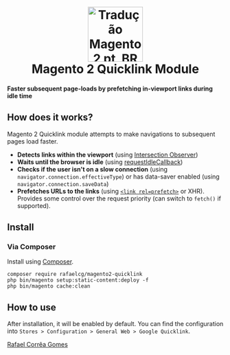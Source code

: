 <h1 align="center">
  <br>
    <img src="https://i.imgur.com/d8QEHRb.png" alt="Tradução Magento 2 pt_BR" width="128" height="128" title="Magento2 quicklink"/> 
  <br>
  Magento 2 Quicklink Module
  <br>
</h1>

#### Faster subsequent page-loads by prefetching in-viewport links during idle time

## How does it works?

Magento 2 Quicklink module attempts to make navigations to subsequent pages load faster.

* **Detects links within the viewport** (using [Intersection Observer](https://developer.mozilla.org/en-US/docs/Web/API/Intersection_Observer_API))
* **Waits until the browser is idle** (using [requestIdleCallback](https://developer.mozilla.org/en-US/docs/Web/API/Window/requestIdleCallback))
* **Checks if the user isn't on a slow connection** (using `navigator.connection.effectiveType`) or has data-saver enabled (using `navigator.connection.saveData`)
* **Prefetches URLs to the links** (using [`<link rel=prefetch>`](https://www.w3.org/TR/resource-hints/#prefetch) or XHR). Provides some control over the request priority (can switch to `fetch()` if supported).

## Install

### Via Composer 

Install using [Composer](https://getcomposer.org).

```
composer require rafaelcg/magento2-quicklink
php bin/magento setup:static-content:deploy -f
php bin/magento cache:clean
```

## How to use

After installation, it will be enabled by default. You can find the configuration into `Stores > Configuration > General Web > Google Quicklink`.

[Rafael Corrêa Gomes](https://github.com/rafaelstz)
